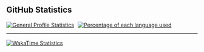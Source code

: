 ## GitHub Statistics
<a href="https://github.com/thorbm1500">
  <img height=200 align="center" style="margin:0;" alt="General Profile Statistics" src="https://github-readme-stats-thors-projects-0469a0cc.vercel.app/api?username=thorbm1500&theme=github_dark"/><img width="10" src="transparent_spacer.png"></img>‎<img height=200 align="center" alt="Percentage of each language used" src="https://github-readme-stats-thors-projects-0469a0cc.vercel.app/api/top-langs/?username=thorbm1500&layout=compact&theme=github_dark"/>‎
</a>

---

<a href="https://github.com/thorbm1500">
  <img height=200 align="center" alt="WakaTime Statistics" src="https://github-readme-stats-thors-projects-0469a0cc.vercel.app/api/wakatime?username=thorbm&theme=github_dark" />
</a>
